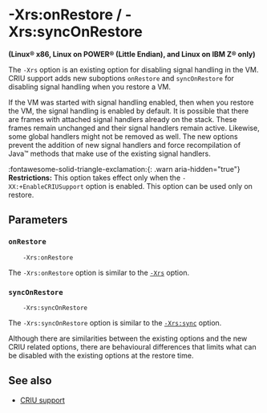 ﻿<!--
* Copyright (c) 2017, 2023 IBM Corp. and others
*
* This program and the accompanying materials are made
* available under the terms of the Eclipse Public License 2.0
* which accompanies this distribution and is available at
* https://www.eclipse.org/legal/epl-2.0/ or the Apache
* License, Version 2.0 which accompanies this distribution and
* is available at https://www.apache.org/licenses/LICENSE-2.0.
*
* This Source Code may also be made available under the
* following Secondary Licenses when the conditions for such
* availability set forth in the Eclipse Public License, v. 2.0
* are satisfied: GNU General Public License, version 2 with
* the GNU Classpath Exception [1] and GNU General Public
* License, version 2 with the OpenJDK Assembly Exception [2].
*
* [1] https://www.gnu.org/software/classpath/license.html
* [2] https://openjdk.org/legal/assembly-exception.html
*
* SPDX-License-Identifier: EPL-2.0 OR Apache-2.0 OR GPL-2.0 WITH
* Classpath-exception-2.0 OR LicenseRef-GPL-2.0 WITH Assembly-exception
-->

# -Xrs:onRestore / -Xrs:syncOnRestore

**(Linux&reg; x86, Linux on POWER&reg; (Little Endian), and Linux on IBM Z&reg; only)**

The `-Xrs` option is an existing option for disabling signal handling in the VM. CRIU support adds new suboptions `onRestore` and `syncOnRestore` for disabling signal handling when you restore a VM.

If the VM was started with signal handling enabled, then when you restore the VM, the signal handling is enabled by default. It is possible that there are frames with attached signal handlers already on the stack. These frames remain unchanged and their signal handlers remain active. Likewise, some global handlers might not be removed as well. The new options prevent the addition of new signal handlers and force recompilation of Java&trade; methods that make use of the existing signal handlers.

:fontawesome-solid-triangle-exclamation:{: .warn aria-hidden="true"} **Restrictions:** This option takes effect only when the `-XX:+EnableCRIUSupport` option is enabled. This option can be used only on restore.

## Parameters

### `onRestore`

        -Xrs:onRestore

The `-Xrs:onRestore` option is similar to the [`-Xrs`](xrs.md) option.

### `syncOnRestore`

        -Xrs:syncOnRestore

The `-Xrs:syncOnRestore` option is similar to the [`-Xrs:sync`](xrs.md#parameters) option.

Although there are similarities between the existing options and the new CRIU related options, there are behavioural differences that limits what can be disabled with the existing options at the restore time.

## See also

- [CRIU support](criusupport.md)

<!-- ==== END OF TOPIC ==== xrsonrestoresynconrestore.md ==== -->
